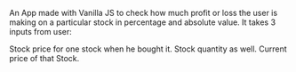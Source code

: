 An App made with Vanilla JS to check how much profit or loss the user is making on a particular stock in percentage and absolute value. It takes 3 inputs from user:

Stock price for one stock when he bought it.
Stock quantity as well.
Current price of that Stock.